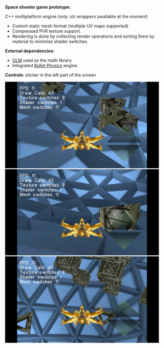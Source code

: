 **Space shooter game prototype.**

C++ multiplatform engine (only `iOS` wrappers awailable at the moment)
- Custom static mesh format (multiple UV maps supported)
- Compressed PVR texture support.
- Rendering is done by collecting render operations and sorting them by material to minimize shader switches.

**External dependencies:**

- [GLM](http://glm.g-truc.net/0.9.7/index.html) used as the math library
- Integrated [Bullet Physics](http://bulletphysics.org/wordpress/) engine

**Controls**: 
sticker in the left part of the screen
  
![](https://github.com/Division/survive-in-space/blob/master/Screens/1.png)
![](https://github.com/Division/survive-in-space/blob/master/Screens/2.png)
![](https://github.com/Division/survive-in-space/blob/master/Screens/4.png)
